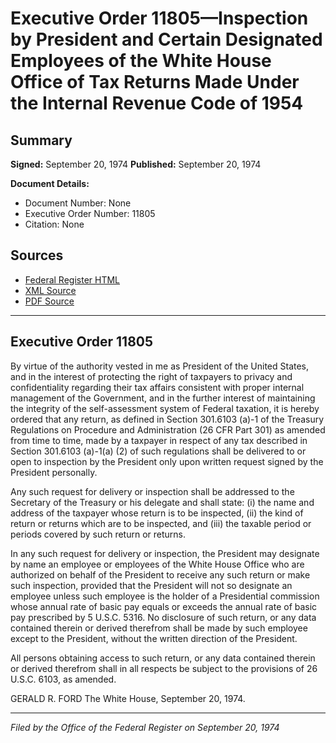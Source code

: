 # Executive Order 11805—Inspection by President and Certain Designated Employees of the White House Office of Tax Returns Made Under the Internal Revenue Code of 1954

## Summary

**Signed:** September 20, 1974
**Published:** September 20, 1974

**Document Details:**
- Document Number: None
- Executive Order Number: 11805
- Citation: None

## Sources
- [Federal Register HTML](https://www.presidency.ucsb.edu/documents/executive-order-11805-inspection-president-and-certain-designated-employees-the-white)
- [XML Source](None)
- [PDF Source](None)

---

## Executive Order 11805

By virtue of the authority vested in me as President of the United States, and in the interest of protecting the right of taxpayers to privacy and confidentiality regarding their tax affairs consistent with proper internal management of the Government, and in the further interest of maintaining the integrity of the self-assessment system of Federal taxation, it is hereby ordered that any return, as defined in Section 301.6103 (a)-1 of the Treasury Regulations on Procedure and Administration (26 CFR Part 301) as amended from time to time, made by a taxpayer in respect of any tax described in Section 301.6103 (a)-1(a) (2) of such regulations shall be delivered to or open to inspection by the President only upon written request signed by the President personally.

Any such request for delivery or inspection shall be addressed to the Secretary of the Treasury or his delegate and shall state: (i) the name and address of the taxpayer whose return is to be inspected, (ii) the kind of return or returns which are to be inspected, and (iii) the taxable period or periods covered by such return or returns.

In any such request for delivery or inspection, the President may designate by name an employee or employees of the White House Office who are authorized on behalf of the President to receive any such return or make such inspection, provided that the President will not so designate an employee unless such employee is the holder of a Presidential commission whose annual rate of basic pay equals or exceeds the annual rate of basic pay prescribed by 5 U.S.C. 5316. No disclosure of such return, or any data contained therein or derived therefrom shall be made by such employee except to the President, without the written direction of the President.

All persons obtaining access to such return, or any data contained therein or derived therefrom shall in all respects be subject to the provisions of 26 U.S.C. 6103, as amended.

GERALD R. FORD
The White House,
September 20, 1974.

---

*Filed by the Office of the Federal Register on September 20, 1974*

